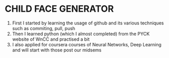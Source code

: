 # CHILD FACE GENERATOR
1) First I started by learning the usage of github and its various techniques such as commiting, pull, push
2) Then I learned python (which I almost completed) from the PYCK website of WnCC and practised a bit
3) I also applied for coursera courses of Neural Networks, Deep Learning and will start with those post our midsems
